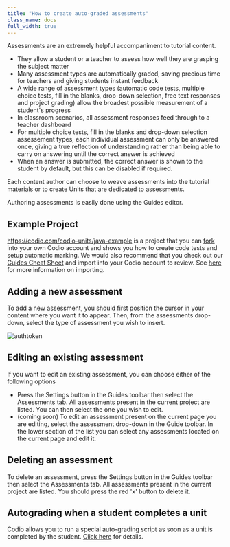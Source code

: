 ```yaml
---
title: "How to create auto-graded assessments"
class_name: docs
full_width: true
---
```


Assessments are an extremely helpful accompaniment to tutorial content.

- They allow a student or a teacher to assess how well they are grasping the subject matter
- Many assessment types are automatically graded, saving precious time for teachers and giving students instant feedback
- A wide range of assessment types (automatic code tests, multiple choice tests, fill in the blanks, drop-down selection, free text responses and project grading) allow the broadest possible measurement of a student's progress
- In classroom scenarios, all assessment responses feed through to a teacher dashboard
- For multiple choice tests, fill in the blanks and drop-down selection assessement types, each individual assessment can only be answered once, giving a true reflection of understanding rather than being able to carry on answering until the correct answer is achieved
- When an answer is submitted, the correct answer is shown to the student by default, but this can be disabled if required.

Each content author can choose to weave assessments into the tutorial materials or to create Units that are dedicated to assessments.

Authoring assessments is easily done using the Guides editor.

## Example Project
https://codio.com/codio-units/java-example is a project that you can [fork](/docs/ide/features/fork/) into your own Codio account and shows you how to create code tests and setup automatic marking. We would also recommend that you check out our [Guides Cheat Sheet](https://bitbucket.org/codiocontent/guides-cheat-sheet) and import into your Codio account to review. See [here](/docs/project/creating/) for more information on importing.


## Adding a new assessment
To add a new assessment, you should first position the cursor in your content where you want it to appear. Then, from the assessments drop-down, select the type of assessment you wish to insert.

<img alt="authtoken" src="/img/docs/guides/add_assessment.png" class="simple"/>

## Editing an existing assessment
If you want to edit an existing assessment, you can choose either of the following options

- Press the Settings button in the Guides toolbar then select the Assessments tab. All assessments present in the current project are listed. You can then select the one you wish to edit.
- (coming soon) To edit an assessment present on the current page you are editing, select the assessment drop-down in the Guide toolbar. In the lower section of the list you can select any assessments located on the current page and edit it.

## Deleting an assessment
To delete an assessment, press the Settings button in the Guides toolbar then select the Assessments tab. All assessments present in the current project are listed. You should press the red 'x' button to delete it.

## Autograding when a student completes a unit
Codio allows you to run a special auto-grading script as soon as a unit is completed by the student. [Click here](/docs/teacher/classes/autograde/) for details.

